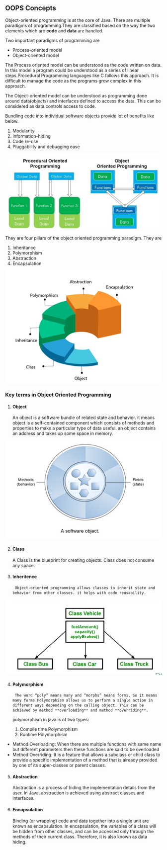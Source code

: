 ## OOPS Concepts

Object-oriented programming is at the core of Java.
There are multiple paradigms of programming.They are classified based on the way the two elements which are **code** and  **data** are handled.

Two important paradigms of programming are

- Process-oriented model
- Object-oriented model

The Process oriented model can be understood as the code written on data. In this model a program could be understood as a series of linear steps.Procedural Programming languages like C follows this approach. It is difficult to manage the code as the programs grow complex in this approach.

The Object-oriented model can be understood as programming done around data(objects) and interfaces defined to access the data. This can be considered as data controls access to code.

Bundling code into individual software objects provide lot of benefits like below.

1. Modularity
2. Information-hiding
3. Code re-use
4. Pluggability and debugging ease

![alt text][oop-pop]

[oop-pop]: ../01-Images/1.jpg
"OOP VS POP"

They are four pillars of the object oriented programming paradigm. They are

1. Inheritance
2. Polymorphism
3. Abstraction
4. Encapsulation

![alt text][oop]

[oop]: ../01-Images/2.jpg "OOP"

### Key terms in Object Oriented Programming

1. #### Object

    An object is a software bundle of related state and behavior. it means object is a self-contained component which consists of methods and properties to make a particular type of data useful. an object contains an address and takes up some space in memory. 

![alt text][obj]

[obj]: ../01-Images/3.jpg "OOP VS POP"

2. #### Class

    A Class is the blueprint for creating objects. Class does not consume any space.

3. #### Inheritence
        Object-oriented programming allows classes to inherit state and behavior from other classes. it helps with code reusability.

![alt text][Inheritence]

[Inheritence]: ../01-Images/4.jpg "inheritence"

4. #### Polymorphism

        The word “poly” means many and “morphs” means forms, So it means many forms.Polymorphism allows us to perform a single action in different ways depending on the calling object. This can be achieved by method **overloading** and method **overriding**.
    polymorphism in java is of two types:

    1. Compile time Polymorphism
    1. Runtime Polymorphism

- Method Overloading: When there are multiple functions with same name but different parameters then these functions are said to be overloaded
- Method Overriding: It is a feature that allows a subclass or child class to provide a specific implementation of a method that is already provided by one of its super-classes or parent classes.
  
5. #### Abstraction
    Abstraction is a process of hiding the implementation details from the user. In Java, abstraction is achieved using abstract classes and interfaces.

5. #### Encapsulation
    Binding (or wrapping) code and data together into a single unit are known as encapsulation. In encapsulation, the variables of a class will be hidden from other classes, and can be accessed only through the methods of their current class. Therefore, it is also known as data hiding.